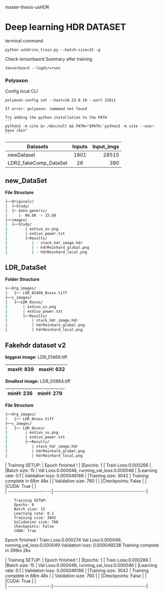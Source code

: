 master-thesis-usHDR

# Deep learning HDR DATASET

terminal command
```
python ushdrcnn_train.py --batch-size=15 -g
```
Check tensorbaord Summary after training
```
tensorboard --logdir=runs
```

### Polyaxon

Config local CLI

```
polyaxon config set --host=10.23.0.18 --port 31811
```
	If error: polyaxon: command not found 
	
	Try adding the python installation to the PATH
	```
	python3 -m site &> /dev/null && PATH="$PATH:`python3 -m site --user-base`/bin"
	```

| Datasets                   | Inputs         | Input_imgs|
| ---------------------------|:-------------: | --------: |
| newDataset                 | 1901           | 28515     |
| LDR2_fakeComp_DataSet      | 26             |  390      |


## new_DataSet

**File Structure**
```Bash
├──Originals/
|  ├─Study/
|  ├─ date-generic/
|     |- 00.b8 -> 15.b8
├──images/
|  ├──Study/
|        | exVivo_xx.png
|        | exVivo_power.txt
|        ├─Results/
|           | - stack_hdr_image.hdr
|           | - hdrReinhard_global.png
|           | - hdrReinhard_local.png
```

## LDR_DataSet

**Folder Structure**
```Bash
├──Org_images/
|   ├── LDR_01469_0xxxx.tiff
├──c_images/
|   ├──LDR_0xxxx/
|       | exVivo_xx.png
|       | exVivo_power.txt
|       ├──Results/
|           | stack_hdr_image.hdr
|           | hdrReinhard_global.png
|           | hdrReinhard_local.png
```



## Fakehdr dataset v2

**biggest image:**    LDR_01469.tiff

  | maxH: 839 | maxH: 632  |
  | ----------|------------|

**Smallest image:**    LDR_00864.tiff

  | minH: 236 | minH: 279  |
  | ----------|------------|

**File Structure**

```Bash
├──Org_images/
|   ├── LDR_0xxxx.tiff
├──c_images/
|   ├── LDR_0xxxx/
|        | exVivo_xx.png
|        | exVivo_power.txt
|        ├──Results/
|           | stack_hdr_image.hdr
|           | hdrReinhard_global.png
|           | hdrReinhard_local.png
```

| Training SETUP:       | Epoch finished ! 								|
|Epochs: 1			    | Train Loss:0.000266							|
|Batch size: 15		    | Val Loss:0.000046, running_val_loss:0.000046  |
|Learning rate: 0.1	    | Validation loss: 0.000046188					|
|Training size: 3042    | Training complete in 68m 48s					|
| Validation size: 760  |												|
|Checkpoints: False		|												|
|CUDA: True				|												|	
| ----------------------|-----------------------------------------------|


        Training SETUP:
        Epochs: 8
        Batch size: 15
        Learning rate: 0.1
        Training size: 3042
        Validation size: 760
        Checkpoints: False
        CUDA: True

Epoch finished !
Train Loss:0.000274
Val Loss:0.000049, running_val_loss:0.000049
Validation loss: 0.000049238
Training complete in 399m 26s


| Training SETUP:       | Epoch finished ! 								|
|Epochs: 1			    | Train Loss:0.000266							|
|Batch size: 15		    | Val Loss:0.000046, running_val_loss:0.000046  |
|Learning rate: 0.1	    | Validation loss: 0.000046188					|
|Training size: 3042    | Training complete in 68m 48s					|
| Validation size: 760  |												|
|Checkpoints: False		|												|
|CUDA: True				|												|	
| ----------------------|-----------------------------------------------|


